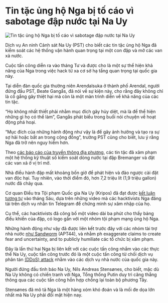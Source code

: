 # Tin tặc ủng hộ Nga bị tố cáo vì sabotage đập nước tại Na Uy

![Tin tặc ủng hộ Nga bị tố cáo vì sabotage đập nước tại Na Uy](https://www.bleepstatic.com/content/hl-images/2025/08/14/dam.jpg)

Dịch vụ An ninh Cảnh sát Na Uy (PST) cho biết các tin tặc ủng hộ Nga đã kiểm soát các hệ thống vận hành quan trọng tại một con đập và mở các van xả nước.

Cuộc tấn công diễn ra vào tháng Tư và được cho là một sự thể hiện khả năng của Nga trong việc hack từ xa cơ sở hạ tầng quan trọng tại quốc gia này.

Tại diễn đàn quốc gia thường niên Arendalsuka ở thành phố Arendal, người đứng đầu PST, Beate Gangås, đã nói về sự kiện này, cho rằng đây không chỉ là cố gắng gây thiệt hại mà còn là một màn trình diễn về khả năng của các tin tặc.

“Họ không nhất thiết phải nhằm mục đích gây hủy diệt, mà là để thể hiện những gì họ có thể làm”, Gangås phát biểu trong buổi nói chuyện về hoạt động phá hoại.

“Mục đích của những hành động như vậy là để gây ảnh hưởng và tạo ra sự sợ hãi hoặc bất an trong cộng đồng”, trưởng PST cũng cho biết, lưu ý rằng Nga đã trở nên nguy hiểm hơn.

Theo [các báo cáo của truyền thông địa phương](https://www.vg.no/nyheter/i/mPJaE4/pst-sjefen-mener-pro-russiske-hackere-sto-bak-cyberangrepet-mot-damanlegget-i-bremanger), các tin tặc đã xâm phạm một hệ thống kỹ thuật số kiểm soát dòng nước tại đập Bremanger và đặt các van xả ở vị trí mở.

Nhà điều hành đập mất khoảng bốn giờ để phát hiện và đảo ngược cài đặt van độc hại. Tuy nhiên, vào thời điểm đó, hơn 7,2 triệu lít (1,9 triệu gallon) nước đã chảy qua.

Cơ quan Điều tra Tội phạm Quốc gia Na Uy (Kripos) đã đạt được [kết luận tương tự](http://energiteknikk.net/2025/06/russiske-hacker-publiserte-innbruddsvideo-pa-telegram/) vào tháng Sáu, dựa trên những video mà các hacktivists Nga đăng tải trên dịch vụ nhắn tin Telegram để chứng minh sự xâm nhập của họ.

Cụ thể, các hacktivists đã công bố một video dài ba phút cho thấy bảng điều khiển của đập, có logo gắn với một nhóm tội phạm mạng ủng hộ Nga.

Những hành động như vậy đã được liên kết trước đây với các nhóm tài trợ nhà nước [như Sandworm](https://www.bleepingcomputer.com/news/security/russian-sandworm-hackers-pose-as-hacktivists-in-water-utility-breaches/) (APT44), và nhằm ph exaggerate claims to create fear and uncertainty, and to publicly humiliate các tổ chức bị xâm phạm.

Đây là lần thứ hai Nga bị liên kết với các cuộc tấn công nhắm vào các thực thể Na Uy, cuộc tấn công trước đó là một cuộc tấn công từ chối dịch vụ phân tán [(DDoS) attack](https://www.bleepingcomputer.com/news/security/russian-hacktivists-take-down-norway-govt-sites-in-ddos-attacks/) nhằm vào các dịch vụ nhà nước của quốc gia này.

Người đứng đầu tình báo Na Uy, Nils Andreas Stensønes, cho biết, mặc dù Na Uy không có chiến tranh với Nga, Tổng thống Putin duy trì căng thẳng thông qua các cuộc tấn công hỗn hợp chống lại toàn bộ phương Tây.

Stensønes đã mô tả Nga là một hàng xóm khó đoán và là mối đe dọa lớn nhất mà Na Uy phải đối mặt hiện nay.